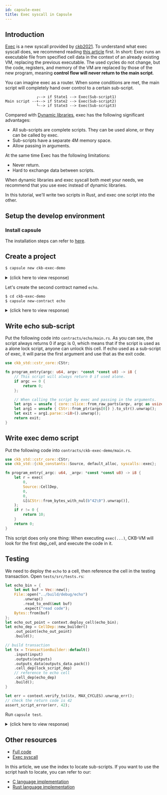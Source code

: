 ```yaml
---
id: capsule-exec
title: Exec syscall in Capsule
---
```


## Introduction

[Exec](https://github.com/nervosnetwork/rfcs/blob/master/rfcs/0034-vm-syscalls-2/0034-vm-syscalls-2.md#exec) is a new syscall provided by [ckb2021](https://github.com/nervosnetwork/rfcs/blob/master/rfcs/0037-ckb2021/0037-ckb2021.md). To understand what exec syscall does, we recommend reading [this article](https://man7.org/linux/man-pages/man3/exec.3.html) first. In short: Exec runs an executable file from specified cell data in the context of an already existing VM, replacing the previous executable. The used cycles do not change, but the code, registers, and memory of the VM are replaced by those of the new program, meaning **control flow will never return to the main script**.

You can imagine exec as a router. When some conditions are met, the main script will completely hand over control to a certain sub-script.

```text
              ┌--> if State1 --> Exec(Sub-script1)
Main script --+--> if State2 --> Exec(Sub-script2)
              └--> if State3 --> Exec(Sub-script3)
```

Compared with [Dynamic libraries](https://docs.nervos.org/docs/labs/capsule-dynamic-loading-tutorial/), exec has the following significant advantages:

- All sub-scripts are complete scripts. They can be used alone, or they can be called by exec.
- Sub-scripts have a separate 4M memory space.
- Allow passing in arguments.

At the same time Exec has the following limitations:

- Never return.
- Hard to exchange data between scripts.

When dynamic libraries and exec syscall both meet your needs, we recommend that you use exec instead of dynamic libraries.

In this tutorial, we'll write two scripts in Rust, and exec one script into the other.

## Setup the develop environment

### Install capsule

The installation steps can refer to [here](https://docs.nervos.org/docs/labs/capsule-dynamic-loading-tutorial#install-capsule).

## Create a project

```sh
$ capsule new ckb-exec-demo
```

<details><summary>(click here to view response)</summary>

```text
New project "ckb-exec-demo"
Created file "capsule.toml"
Created file "deployment.toml"
Created file "README.md"
Created file "Cargo.toml"
Created file ".gitignore"
Initialized empty Git repository in /tmp/ckb-exec-demo/.git/
Created "/tmp/ckb-exec-demo"
Created tests
     Created library `tests` package
New contract "ckb-exec-demo"
     Created binary (application) `ckb-exec-demo` package
Rewrite Cargo.toml
Rewrite capsule.toml
Done
```

</details>

Let's create the second contract named `echo`.

```sh
$ cd ckb-exec-demo
$ capsule new-contract echo
```

<details><summary>(click here to view response)</summary>

```text
New contract "echo"
     Created binary (application) `echo` package
Rewrite Cargo.toml
Rewrite capsule.toml
Done
```

</details>

## Write echo sub-script

Put the following code into `contracts/echo/main.rs`. As you can see, the script always returns 0 if argc is 0, which means that if the script is used as a alone lock script, anyone can unlock this cell. If echo used as a sub-script of exec, it will parse the first argument and use that as the exit code.

```rs
use ckb_std::cstr_core::CStr;

fn program_entry(argc: u64, argv: *const *const u8) -> i8 {
    // This script will always return 0 if used alone.
    if argc == 0 {
        return 0;
    };

    // When calling the script by exec and passing in the arguments.
    let args = unsafe { core::slice::from_raw_parts(argv, argc as usize) };
    let arg1 = unsafe { CStr::from_ptr(args[0]) }.to_str().unwrap();
    let exit = arg1.parse::<i8>().unwrap();
    return exit;
}
```

## Write exec demo script

Put the following code into `contracts/ckb-exec-demo/main.rs`.

```rs
use ckb_std::cstr_core::CStr;
use ckb_std::{ckb_constants::Source, default_alloc, syscalls::exec};

fn program_entry(_argc: u64, _argv: *const *const u8) -> i8 {
    let r = exec(
        0,
        Source::CellDep,
        0,
        0,
        &[&CStr::from_bytes_with_nul(b"42\0").unwrap()],
    );
    if r != 0 {
        return 10;
    }
    return 0;
}
```

This script does only one thing: When executing `exec(...)`, CKB-VM will look for the first dep_cell, and execute the code in it.

## Testing

We need to deploy the `echo` to a cell, then reference the cell in the testing transaction. Open `tests/src/tests.rs`:

```rs
let echo_bin = {
    let mut buf = Vec::new();
    File::open("../build/debug/echo")
        .unwrap()
        .read_to_end(&mut buf)
        .expect("read code");
    Bytes::from(buf)
};
let echo_out_point = context.deploy_cell(echo_bin);
let echo_dep = CellDep::new_builder()
    .out_point(echo_out_point)
    .build();

// build transaction
let tx = TransactionBuilder::default()
    .input(input)
    .outputs(outputs)
    .outputs_data(outputs_data.pack())
    .cell_dep(lock_script_dep)
    // reference to echo cell
    .cell_dep(echo_dep)
    .build();
}

let err = context.verify_tx(&tx, MAX_CYCLES).unwrap_err();
// check the return code is 42
assert_script_error(err, 42);
```

Run `capsule test`.

<details><summary>(click here to view response)</summary>

```
Finished test [unoptimized + debuginfo] target(s) in 1.71s
     Running unittests src/lib.rs (target/debug/deps/tests-c051885699f8b848)
running 1 test
test tests::test_success ... ok
test result: ok. 1 passed; 0 failed; 0 ignored; 0 measured; 0 filtered out; finished in 0.52s
```

</details>

## Other resources

- [Full code](https://github.com/mohanson/ckb-exec-demo)
- [Exec syscall](https://github.com/nervosnetwork/rfcs/blob/master/rfcs/0034-vm-syscalls-2/0034-vm-syscalls-2.md#exec)

In this article, we use the index to locate sub-scripts. If you want to use the script hash to locate, you can refer to our:

- [C language implementation](https://github.com/nervosnetwork/ckb-c-stdlib/blob/8d56515e726c63b7f9811e10914dbe930d1ea134/ckb_syscalls.h#L368-L378)
- [Rust language implementation](https://github.com/nervosnetwork/ckb-std/tree/c660da768df85fa2b0fe78673278d49425ce6333/contracts/exec-caller-by-code-hash)
